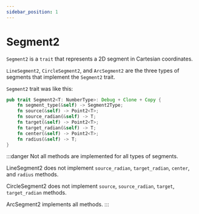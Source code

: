 ```yaml
---
sidebar_position: 1
---
```


# Segment2

`Segment2` is a `trait` that represents a 2D segment in Cartesian coordinates.

`LineSegment2`, `CircleSegment2`, and `ArcSegment2` are the three types of segments that implement the `Segment2` trait.

`Segment2` trait was like this:

```rust
pub trait Segment2<T: NumberType>: Debug + Clone + Copy {
    fn segment_type(&self) -> Segment2Type;
    fn source(&self) -> Point2<T>;
    fn source_radian(&self) -> T;
    fn target(&self) -> Point2<T>;
    fn target_radian(&self) -> T;
    fn center(&self) -> Point2<T>;
    fn radius(&self) -> T;
}
```

:::danger
Not all methods are implemented for all types of segments.

LineSegment2 does not implement `source_radian`, `target_radian`, `center`, and `radius` methods.

CircleSegment2 does not implement `source`, `source_radian`, `target`, `target_radian` methods.

ArcSegment2 implements all methods.
:::
